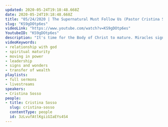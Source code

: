 ```yaml
---
updated: 2020-05-24T19:18:48.668Z
date: 2020-05-24T19:18:48.668Z
title: "05/24/2020 | The Supernatural Must Follow Us (Pastor Cristina Sosso)"
slug: "KS9gDOtp6es"
videoLink: "https://www.youtube.com/watch?v=KS9gDOtp6es"
YoutubeID: "KS9gDOtp6es"
description: "It's time for the Body of Christ to mature. Miracles signs and wonders are supposed to follow us as believers. This sermon was delievered by Pastor Cris Sosso at Freedom Fellowship Church International on May 24, 2020."
videoKeywords:
- relationship with god
- spiritual maturity
- moving in power
- leadership
- signs and wonders
- transfer of wealth
playlists:
- full sermons
- livestreams
speakers:
- Cristina Sosso
people:
- title: Cristina Sosso
  slug: cristina-sosso
  contentType: people
  id: 3zLvufAtlKgiiGIaEYs4S4
---
```

